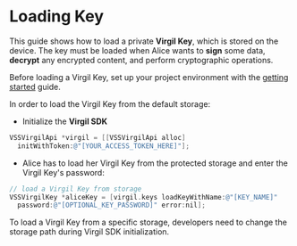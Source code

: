# Loading Key

This guide shows how to load a private **Virgil Key**, which is stored on the device. The key must be loaded when Alice wants to **sign** some data, **decrypt** any encrypted content, and perform cryptographic operations.

Before loading a Virgil Key, set up your project environment with the [getting started](/docs/objectivec/guides/configuration/client.md) guide.

In order to load the Virgil Key from the default storage:

- Initialize the **Virgil SDK**

```objectivec
VSSVirgilApi *virgil = [[VSSVirgilApi alloc]
  initWithToken:@"[YOUR_ACCESS_TOKEN_HERE]"];
```

- Alice has to load her Virgil Key from the protected storage and enter the Virgil Key's password:

```objectivec
// load a Virgil Key from storage
VSSVirgilKey *aliceKey = [virgil.keys loadKeyWithName:@"[KEY_NAME]"
  password:@"[OPTIONAL_KEY_PASSWORD]" error:nil];
```

To load a Virgil Key from a specific storage, developers need to change the storage path during Virgil SDK initialization.
